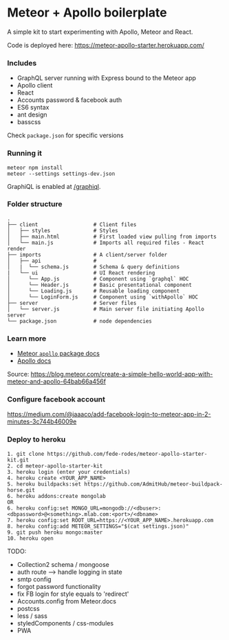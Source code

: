 # Meteor + Apollo boilerplate

A simple kit to start experimenting with Apollo, Meteor and React.

Code is deployed here: https://meteor-apollo-starter.herokuapp.com/

### Includes
- GraphQL server running with Express bound to the Meteor app
- Apollo client
- React
- Accounts password & facebook auth
- ES6 syntax
- ant design
- basscss

Check `package.json` for specific versions

### Running it

```
meteor npm install
meteor --settings settings-dev.json
```

GraphiQL is enabled at [/graphiql](http://localhost:3000/graphiql).

### Folder structure
    .
    ├── client                  # Client files
    │   ├── styles              # Styles
    │   ├── main.html           # First loaded view pulling from imports
    │   └── main.js             # Imports all required files - React render
    ├── imports                 # A client/server folder
    │   ├── api                 #
    │   |  └── schema.js        # Schema & query definitions
    |   └── ui                  # UI React rendering
    │      └── App.js           # Component using `graphql` HOC
    │      └── Header.js        # Basic presentational component
    │      └── Loading.js       # Reusable loading component
    │      └── LoginForm.js     # Component using `withApollo` HOC
    ├── server                  # Server files
    │   └── server.js           # Main server file initiating Apollo server
    └── package.json            # node dependencies


### Learn more

- [Meteor `apollo` package docs](http://dev.apollodata.com/core/meteor.html)
- [Apollo docs](http://dev.apollodata.com/)

Source: https://blog.meteor.com/create-a-simple-hello-world-app-with-meteor-and-apollo-64bab66a456f

### Configure facebook account
https://medium.com/@jaaaco/add-facebook-login-to-meteor-app-in-2-minutes-3c744b46009e

### Deploy to heroku
```
1. git clone https://github.com/fede-rodes/meteor-apollo-starter-kit.git
2. cd meteor-apollo-starter-kit
3. heroku login (enter your credentials)
4. heroku create <YOUR_APP_NAME>
5. heroku buildpacks:set https://github.com/AdmitHub/meteor-buildpack-horse.git
6. heroku addons:create mongolab
OR
6. heroku config:set MONGO_URL=mongodb://<dbuser>:<dbpassword>@<something>.mlab.com:<port>/<dbname>
7. heroku config:set ROOT_URL=https://<YOUR_APP_NAME>.herokuapp.com
8. heroku config:add METEOR_SETTINGS="$(cat settings.json)"
9. git push heroku mongo:master
10. heroku open
```

TODO:
- Collection2 schema / mongoose
- auth route --> handle logging in state
- smtp config
- forgot password functionality
- fix FB login for style equals to 'redirect'
- Accounts.config from Meteor.docs
- postcss
- less / sass
- styledComponents / css-modules
- PWA
